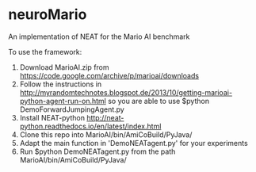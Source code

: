 # neuroMario
An implementation of NEAT for the Mario AI benchmark

To use the framework:

1. Download MarioAI.zip from https://code.google.com/archive/p/marioai/downloads
2. Follow the instructions in http://myrandomtechnotes.blogspot.de/2013/10/getting-marioai-python-agent-run-on.html
   so you are able to use $python DemoForwardJumpingAgent.py
3. Install NEAT-python http://neat-python.readthedocs.io/en/latest/index.html
4. Clone this repo into MarioAI/bin/AmiCoBuild/PyJava/
5. Adapt the main function in 'DemoNEATagent.py' for your experiments
6. Run $python DemoNEATagent.py from the path MarioAI/bin/AmiCoBuild/PyJava/

